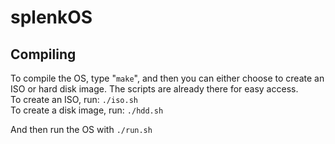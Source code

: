 # splenkOS

## Compiling
To compile the OS, type "`make`", and then you can either choose to create an ISO or hard disk image. The scripts are already there for easy access.  
To create an ISO, run: `./iso.sh`  
To create a disk image, run: `./hdd.sh`  
  
And then run the OS with `./run.sh`  
